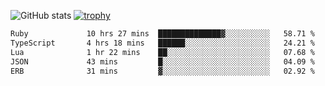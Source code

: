 ![GitHub stats](https://github-readme-stats.vercel.app/api?username=ksk001100&show_icons=true&theme=tokyonight)
[![trophy](https://github-profile-trophy.vercel.app/?username=ksk001100&theme=onedark)](https://github.com/ryo-ma/github-profile-trophy)

<!--START_SECTION:waka-->

```txt
Ruby             10 hrs 27 mins  ██████████████▓░░░░░░░░░░   58.71 %
TypeScript       4 hrs 18 mins   ██████░░░░░░░░░░░░░░░░░░░   24.21 %
Lua              1 hr 22 mins    ██░░░░░░░░░░░░░░░░░░░░░░░   07.68 %
JSON             43 mins         █░░░░░░░░░░░░░░░░░░░░░░░░   04.09 %
ERB              31 mins         ▓░░░░░░░░░░░░░░░░░░░░░░░░   02.92 %
```

<!--END_SECTION:waka-->
